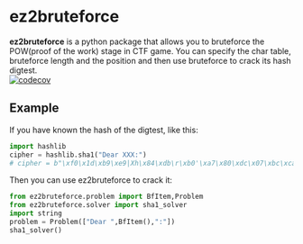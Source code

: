 # ez2bruteforce
**ez2bruteforce** is a python package that allows you to bruteforce the POW(proof of the work) stage in CTF game.
You can specify the char table, bruteforce length and the position and then use bruteforce to crack its hash digtest.   
[![codecov](https://codecov.io/gh/syheliel/ez2bruteforce/branch/main/graph/badge.svg?token=CD20F10MRO)](https://codecov.io/gh/syheliel/ez2bruteforce)

## Example
If you have known the hash of the digtest, like this:
```python
import hashlib
cipher = hashlib.sha1("Dear XXX:")
# cipher = b"\xf0\x1d\xb9\xe9|Xh\x84\xdb\r\xb0'\xa7\x80\xdc\x07\xbc\xca_`"
```

Then you can use ez2bruteforce to crack it:

```python
from ez2bruteforce.problem import BfItem,Problem
from ez2bruteforce.solver import sha1_solver
import string
problem = Problem(["Dear ",BfItem(),":"])
sha1_solver()
```